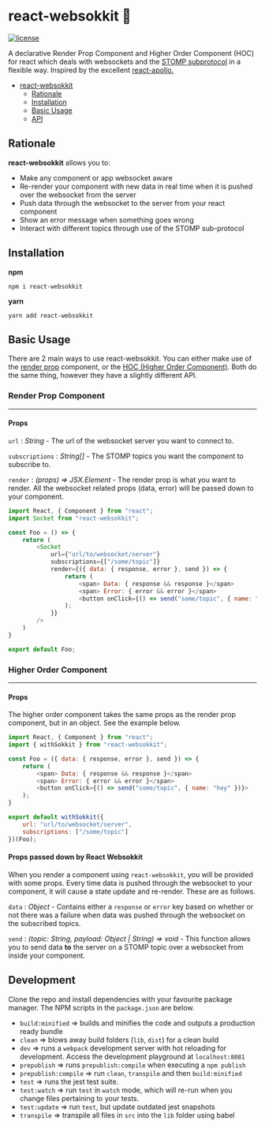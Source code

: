 # react-websokkit :electric_plug:
[![license](https://img.shields.io/github/license/mmckeaveney/react-websokkit.svg)](https://github.com/mmckeaveney/react-websokkit/blob/master/LICENSE)


A declarative Render Prop Component and Higher Order Component (HOC) for react which deals with websockets and the [STOMP subprotocol](https://stomp.github.io/) in a flexible way. Inspired by the excellent [react-apollo.](https://github.com/apollographql/react-apollo) 

- [react-websokkit](#react-websokkit)
    - [Rationale](#rationale)
    - [Installation](#installation)
    - [Basic Usage](#basic-usage)
    - [API](#api)

## Rationale

**react-websokkit** allows you to:
- Make any component or app websocket aware
- Re-render your component with new data in real time when it is pushed over the websocket from the server 
- Push data through the websocket to the server from your react component
- Show an error message when something goes wrong 
- Interact with different topics through use of the STOMP sub-protocol

 
## Installation
**npm** 
```
npm i react-websokkit 
```

**yarn** 
```
yarn add react-websokkit 
```

## Basic Usage
There are 2 main ways to use react-websokkit. You can either make use of the [render prop](https://reactjs.org/docs/render-props.html) component, or the [HOC (Higher Order Component)](https://reactjs.org/docs/higher-order-components.html). Both do the same thing, however they have a slightly different API.

### Render Prop Component
---


#### Props
`url` : *String* - The url of the websocket server you want to connect to.

`subscriptions` : *String[]* - The STOMP topics you want the component to subscribe to. 

`render` : *(props) => JSX.Element* - The render prop is what you want to render. All the websocket related props (data, error) will be passed down to your component.  

```javascript
import React, { Component } from "react";
import Socket from "react-websokkit";

const Foo = () => {
    return (
        <Socket 
            url={"url/to/websocket/server"}
            subscriptions={["/some/topic"]}
            render={({ data: { response, error }, send }) => {
                return (
                    <span> Data: { response && response }</span>
                    <span> Error: { error && error }</span>
                    <button onClick={() => send("some/topic", { name: "hey" })}>
                );
            }} 
        />
    )
}

export default Foo;

```


### Higher Order Component 
---

#### Props
The higher order component takes the same props as the render prop component, but in an object. See the example below.

```javascript
import React, { Component } from "react";
import { withSokkit } from "react-websokkit";

const Foo = ({ data: { response, error }, send }) => {
    return (
        <span> Data: { response && response }</span>
        <span> Error: { error && error }</span>
        <button onClick={() => send("some/topic", { name: "hey" })}>
    );
}

export default withSokkit({
    url: "url/to/websocket/server",
    subscriptions: ["/some/topic"]
})(Foo);

```
#### Props passed down by React Websokkit  
When you render a component using `react-websokkit`, you will be provided with some props. Every time data is pushed through the websocket to your component, it will cause a state update and re-render. These are as follows.

`data` : *Object* - Contains either a `response` or `error` key based on whether or not there was a failure when data was pushed through the websocket on the subscribed topics.

`send` : *(topic: String, payload: Object | String) => void* - This function allows you to send data **to** the server on a STOMP topic over a websocket from inside your component.   

## Development

Clone the repo and install dependencies with your favourite package manager. The NPM scripts in the `package.json` are below.

* `build:minified` => builds and minifies the code and outputs a production ready bundle
* `clean` => blows away build folders (`lib`, `dist`) for a clean build
* `dev` => runs a `webpack` development server with hot reloading for development. Access the development playground at `localhost:8081`  
* `prepublish` => runs `prepublish:compile` when executing a `npm publish` 
* `prepublish:compile` => run `clean`, `transpile` and then `build:minified` 
* `test` => runs the jest test suite. 
* `test:watch` => run `test` in `watch` mode, which will re-run when you change files pertaining to your tests. 
* `test:update` => run `test`, but update outdated jest snapshots  
* `transpile` => transpile all files in `src` into the `lib` folder using babel 
